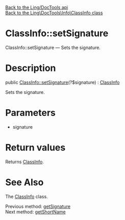 [Back to the Ling/DocTools api](https://github.com/lingtalfi/DocTools/blob/master/doc/api/Ling/DocTools.md)<br>
[Back to the Ling\DocTools\Info\ClassInfo class](https://github.com/lingtalfi/DocTools/blob/master/doc/api/Ling/DocTools/Info/ClassInfo.md)


ClassInfo::setSignature
================



ClassInfo::setSignature — Sets the signature.




Description
================


public [ClassInfo::setSignature](https://github.com/lingtalfi/DocTools/blob/master/doc/api/Ling/DocTools/Info/ClassInfo/setSignature.md)(?$signature) : [ClassInfo](https://github.com/lingtalfi/DocTools/blob/master/doc/api/Ling/DocTools/Info/ClassInfo.md)




Sets the signature.




Parameters
================


- signature

    


Return values
================

Returns [ClassInfo](https://github.com/lingtalfi/DocTools/blob/master/doc/api/Ling/DocTools/Info/ClassInfo.md).








See Also
================

The [ClassInfo](https://github.com/lingtalfi/DocTools/blob/master/doc/api/Ling/DocTools/Info/ClassInfo.md) class.

Previous method: [getSignature](https://github.com/lingtalfi/DocTools/blob/master/doc/api/Ling/DocTools/Info/ClassInfo/getSignature.md)<br>Next method: [getShortName](https://github.com/lingtalfi/DocTools/blob/master/doc/api/Ling/DocTools/Info/ClassInfo/getShortName.md)<br>

